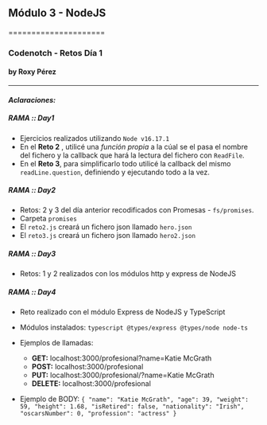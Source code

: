 ## Módulo 3 - NodeJS
=====================
### Codenotch - Retos Día 1
#### by **Roxy Pérez**
---

#### **_Aclaraciones:_**

##### RAMA :: Day1 
- Ejercicios realizados utilizando `Node v16.17.1`
- En el **Reto 2** , utilicé una *función propia* a la cúal se el pasa el nombre del fichero y la callback que hará la lectura del fichero con `ReadFile`.
- En el **Reto 3**, para simplificarlo todo utilicé la callback del mismo `readLine.question`, definiendo y ejecutando todo a la vez.

##### RAMA :: Day2
- Retos: 2 y 3 del día anterior recodificados con Promesas - `fs/promises`.
- Carpeta `promises` 
- El `reto2.js` creará un fichero json llamado `hero.json`
- El `reto3.js` creará un fichero json llamado `hero2.json`

##### RAMA :: Day3
- Retos: 1 y 2 realizados con los módulos http y express de NodeJS

##### RAMA :: Day4
- Reto realizado con el módulo Express de NodeJS y TypeScript
- Módulos instalados: `typescript @types/express @types/node node-ts`
- Ejemplos de llamadas:
  - **GET:** localhost:3000/profesional?name=Katie McGrath
  - **POST:** localhost:3000/profesional
  - **PUT:** localhost:3000/profesional/?name=Katie McGrath
  - **DELETE:** localhost:3000/profesional

- Ejemplo de BODY: 
 `{
  "name": "Katie McGrath",
  "age": 39,
  "weight": 59,
  "height": 1.68,
  "isRetired": false,
  "nationality": "Irish",
  "oscarsNumber": 0,
  "profession": "actress"
 } `


